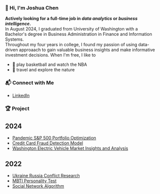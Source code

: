 ### 👋 Hi, I'm Joshua Chen
**Actively looking for a full-time job in _data analytics_ or _business intelligence_.**  
In August 2024, I graduated from University of Washington with a Bachelor's degree in Business Administration in Finance and Information Systems.  
Throughout my four years in college, I found my passion of using data-driven approaach to gain valuable business insights and make informative investment decisions.
When I'm free, I like to  
* 🏀 play basketball and watch the NBA
* 🚞 travel and explore the nature
### 📬 Connect with Me
* [LinkedIn](https://www.linkedin.com/in/joshua-chen-a10359196/)  
### 🏆 Project
## 2024
* [Pandemic S&P 500 Portfolio Optimization](https://github.com/jjchen805/pandemic-portfolio-optimization.git)
* [Credit Card Fraud Detection Model](https://github.com/jjchen805/credit-card-fraud-detection.git)
* [Washington Electric Vehicle Market Insights and Analysis](https://github.com/jjchen805/EV-population.git)
## 2022
* [Ukraine Russia Conflict Research](https://github.com/jjchen805/Ukraine-Russia-Conflict-Research.git)
* [MBTI Personality Test](https://github.com/jjchen805/MBTI-Test.git)
* [Social Network Algorithm](https://github.com/jjchen805/Social-Network-Algorithm.git)


